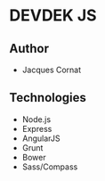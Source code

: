 # DEVDEK JS

## Author 
- Jacques Cornat

## Technologies
- Node.js
- Express
- AngularJS
- Grunt
- Bower
- Sass/Compass